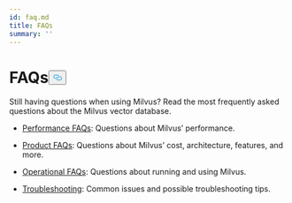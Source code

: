 ```yaml
---
id: faq.md
title: FAQs
summary: ''
---
```

<h1 id="FAQs" class="common-anchor-header">FAQs<button data-href="#FAQs" class="anchor-icon" translate="no">
      <svg translate="no"
        aria-hidden="true"
        focusable="false"
        height="20"
        version="1.1"
        viewBox="0 0 16 16"
        width="16"
      >
        <path
          fill="#0092E4"
          fill-rule="evenodd"
          d="M4 9h1v1H4c-1.5 0-3-1.69-3-3.5S2.55 3 4 3h4c1.45 0 3 1.69 3 3.5 0 1.41-.91 2.72-2 3.25V8.59c.58-.45 1-1.27 1-2.09C10 5.22 8.98 4 8 4H4c-.98 0-2 1.22-2 2.5S3 9 4 9zm9-3h-1v1h1c1 0 2 1.22 2 2.5S13.98 12 13 12H9c-.98 0-2-1.22-2-2.5 0-.83.42-1.64 1-2.09V6.25c-1.09.53-2 1.84-2 3.25C6 11.31 7.55 13 9 13h4c1.45 0 3-1.69 3-3.5S14.5 6 13 6z"
        ></path>
      </svg>
    </button></h1><p>Still having questions when using Milvus? Read the most frequently asked questions about the Milvus vector database.</p>
<ul>
<li><p><a href="/docs/pt/performance_faq.md">Performance FAQs</a>: Questions about Milvus’ performance.</p></li>
<li><p><a href="/docs/pt/product_faq.md">Product FAQs</a>: Questions about Milvus’ cost, architecture, features, and more.</p></li>
<li><p><a href="/docs/pt/operational_faq.md">Operational FAQs</a>: Questions about running and using Milvus.</p></li>
<li><p><a href="/docs/pt/troubleshooting.md">Troubleshooting</a>: Common issues and possible troubleshooting tips.</p></li>
</ul>
